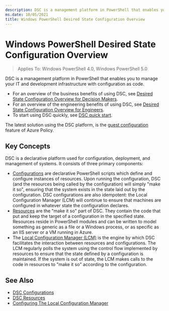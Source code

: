 ```yaml
---
description: DSC is a management platform in PowerShell that enables you to manage your IT and development infrastructure with configuration as code.
ms.date: 10/05/2021
title: Windows PowerShell Desired State Configuration Overview
---
```


# Windows PowerShell Desired State Configuration Overview

> Applies To: Windows PowerShell 4.0, Windows PowerShell 5.0

DSC is a management platform in PowerShell that enables you to manage your IT and development
infrastructure with configuration as code.

- For an overview of the business benefits of using DSC, see
  [Desired State Configuration Overview for Decision Makers](decisionMaker.md).
- For an overview of the engineering benefits of using DSC, see
  [Desired State Configuration Overview for Engineers](DscForEngineers.md).
- To start using DSC quickly, see [DSC quick start](../quickstarts/website-quickstart.md).

The latest solution using the DSC platform, is the
[guest configuration](../../../azure/governance/policy/concepts/guest-configuration)
feature of Azure Policy.

## Key Concepts

DSC is a declarative platform used for configuration, deployment, and management of systems. It
consists of three primary components:

- [Configurations](../configurations/configurations.md) are declarative PowerShell scripts which
  define and configure instances of resources. Upon running the configuration, DSC (and the
  resources being called by the configuration) will simply "make it so", ensuring that the system
  exists in the state laid out by the configuration. DSC configurations are also idempotent: the
  Local Configuration Manager (LCM) will continue to ensure that machines are configured in whatever
  state the configuration declares.
- [Resources](../resources/resources.md) are the "make it so" part of DSC. They contain the code
  that put and keep the target of a configuration in the specified state. Resources reside in
  PowerShell modules and can be written to model something as generic as a file or a Windows
  process, or as specific as an IIS server or a VM running in Azure.
- The [Local Configuration Manager (LCM)](../managing-nodes/metaConfig.md) is the engine by which
  DSC facilitates the interaction between resources and configurations. The LCM regularly polls the
  system using the control flow implemented by resources to ensure that the state defined by a
  configuration is maintained. If the system is out of state, the LCM makes calls to the code in
  resources to "make it so" according to the configuration.

## See Also

- [DSC Configurations](../configurations/configurations.md)
- [DSC Resources](../resources/resources.md)
- [Configuring The Local Configuration Manager](../managing-nodes/metaConfig.md)
